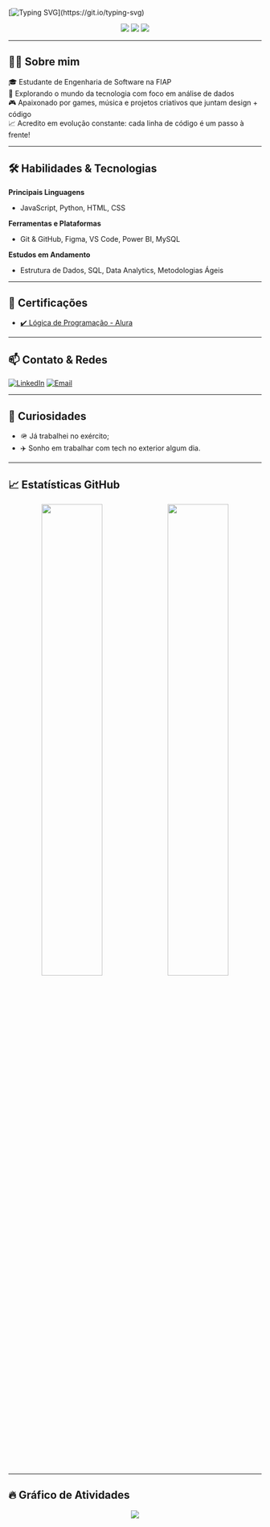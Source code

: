 [![Typing SVG](https://readme-typing-svg.herokuapp.com/?color=2596BE&size=35&center=true&vCenter=true&width=1000&lines=Olá,+meu+nome+é+Pedro+Pereira+dos+Santos;Tenho+20+anos;+Sou+de+São+Paulo,+Brasil;Estudante+de+Engenharia+de+Software+na+FIAP;+Seja+bem-vindo!)](https://git.io/typing-svg)

<div align="center">
  <img src="https://img.shields.io/badge/-Analista%20de%20Dados-2596BE?style=for-the-badge">
  <img src="https://img.shields.io/badge/-Apaixonado%20por%20Tecnologia-07e9a5?style=for-the-badge">
  <img src="https://img.shields.io/badge/-Sempre%20Aprendendo%20Algo%20Novo-ffc107?style=for-the-badge">
</div>

---

## 👨‍💻 Sobre mim

🎓 Estudante de Engenharia de Software na FIAP <br>
🚀 Explorando o mundo da tecnologia com foco em análise de dados <br>
🎮 Apaixonado por games, música e projetos criativos que juntam design + código <br>
📈 Acredito em evolução constante: cada linha de código é um passo à frente! <br>

---

## 🛠️ Habilidades & Tecnologias

**Principais Linguagens**
- JavaScript, Python, HTML, CSS

**Ferramentas e Plataformas**
- Git & GitHub, Figma, VS Code, Power BI, MySQL

**Estudos em Andamento**
- Estrutura de Dados, SQL, Data Analytics, Metodologias Ágeis

---

## 🧠 Certificações

- [✔️ Lógica de Programação - Alura](#)

---

## 📫 Contato & Redes

[![LinkedIn](https://img.shields.io/badge/-LinkedIn-0D1117?style=for-the-badge&logo=linkedin&logoColor=blue)](https://www.linkedin.com/in/pedro-dos-santos37/) 
[![Email](https://img.shields.io/badge/-Gmail-0D1117?style=for-the-badge&logo=gmail&logoColor=red)](https://mail.google.com/mail/?view=cm&to=ppedropds@gmail.com)

---

## 🌟 Curiosidades

- 🪖 Já trabalhei no exército;
- ✈️ Sonho em trabalhar com tech no exterior algum dia.

---

## 📈 Estatísticas GitHub

<div align="center">  
  <img width="49%" src="https://github-readme-stats.vercel.app/api?username=pedrosantos-code&show_icons=true&count_private=true&hide_border=true&title_color=2596BE&icon_color=808080&text_color=a0a0a0&bg_color=0d1117" /> 
  <img width="49%" src="https://github-readme-stats.vercel.app/api/top-langs/?username=pedrosantos-code&layout=compact&hide_border=true&title_color=2596BE&text_color=a0a0a0&bg_color=0d1117" />
</div>

---

## 🔥 Gráfico de Atividades

<div align="center">
  <a href="https://github.com/pedrosantos-code">
    <img src="https://github-readme-activity-graph.vercel.app/graph?username=pedrosantos-code&bg_color=000000&color=2596BE&line=07e9a5&point=0a855c&area=true&hide_border=true" />
  </a>
</div>
